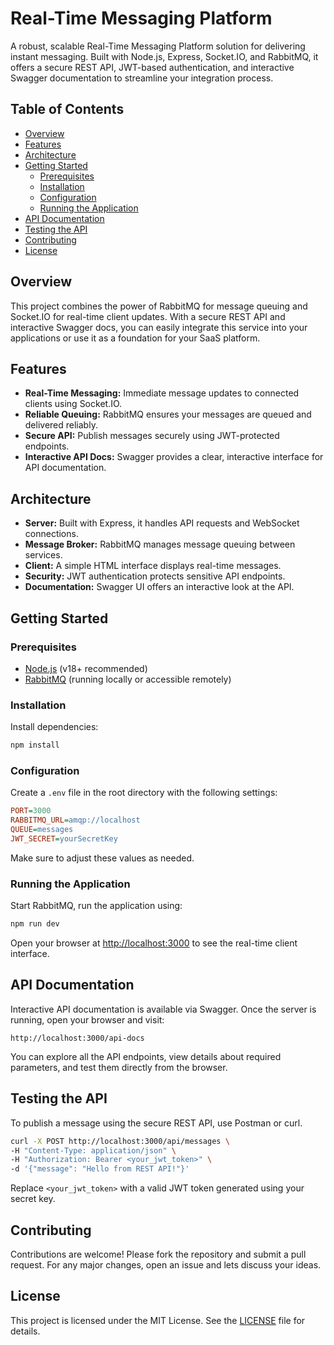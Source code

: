 # Real-Time Messaging Platform

 A robust, scalable Real-Time Messaging Platform solution for delivering instant messaging. Built with Node.js, Express, Socket.IO, and RabbitMQ, it offers a secure REST API, JWT-based authentication, and interactive Swagger documentation to streamline your integration process.


## Table of Contents

- [Overview](#overview)
- [Features](#features)
- [Architecture](#architecture)
- [Getting Started](#getting-started)
  - [Prerequisites](#prerequisites)
  - [Installation](#installation)
  - [Configuration](#configuration)
  - [Running the Application](#running-the-application)
- [API Documentation](#api-documentation)
- [Testing the API](#testing-the-api)
- [Contributing](#contributing)
- [License](#license)

## Overview

This project combines the power of RabbitMQ for message queuing and Socket.IO for real-time client updates. With a secure REST API and interactive Swagger docs, you can easily integrate this service into your applications or use it as a foundation for your SaaS platform.

## Features

- **Real-Time Messaging:** Immediate message updates to connected clients using Socket.IO.
- **Reliable Queuing:** RabbitMQ ensures your messages are queued and delivered reliably.
- **Secure API:** Publish messages securely using JWT-protected endpoints.
- **Interactive API Docs:** Swagger provides a clear, interactive interface for API documentation.


## Architecture

- **Server:** Built with Express, it handles API requests and WebSocket connections.
- **Message Broker:** RabbitMQ manages message queuing between services.
- **Client:** A simple HTML interface displays real-time messages.
- **Security:** JWT authentication protects sensitive API endpoints.
- **Documentation:** Swagger UI offers an interactive look at the API.

## Getting Started

### Prerequisites

- [Node.js](https://nodejs.org/) (v18+ recommended)
- [RabbitMQ](https://www.rabbitmq.com/download.html) (running locally or accessible remotely)


### Installation

Install dependencies:

```bash
npm install
```

### Configuration

Create a `.env` file in the root directory with the following settings:

```ini
PORT=3000
RABBITMQ_URL=amqp://localhost
QUEUE=messages
JWT_SECRET=yourSecretKey
```

Make sure to adjust these values as needed. 

### Running the Application

Start RabbitMQ, run the application using:

```bash
npm run dev
```

Open your browser at [http://localhost:3000](http://localhost:3000) to see the real-time client interface.

## API Documentation

Interactive API documentation is available via Swagger. Once the server is running, open your browser and visit:

```
http://localhost:3000/api-docs
```

You can explore all the API endpoints, view details about required parameters, and test them directly from the browser.

## Testing the API

To publish a message using the secure REST API, use Postman or curl.

```bash
curl -X POST http://localhost:3000/api/messages \
-H "Content-Type: application/json" \
-H "Authorization: Bearer <your_jwt_token>" \
-d '{"message": "Hello from REST API!"}'
```

Replace `<your_jwt_token>` with a valid JWT token generated using your secret key.


## Contributing

Contributions are welcome! Please fork the repository and submit a pull request. For any major changes, open an issue and lets discuss your ideas.

## License

This project is licensed under the MIT License. See the [LICENSE](LICENSE) file for details.
